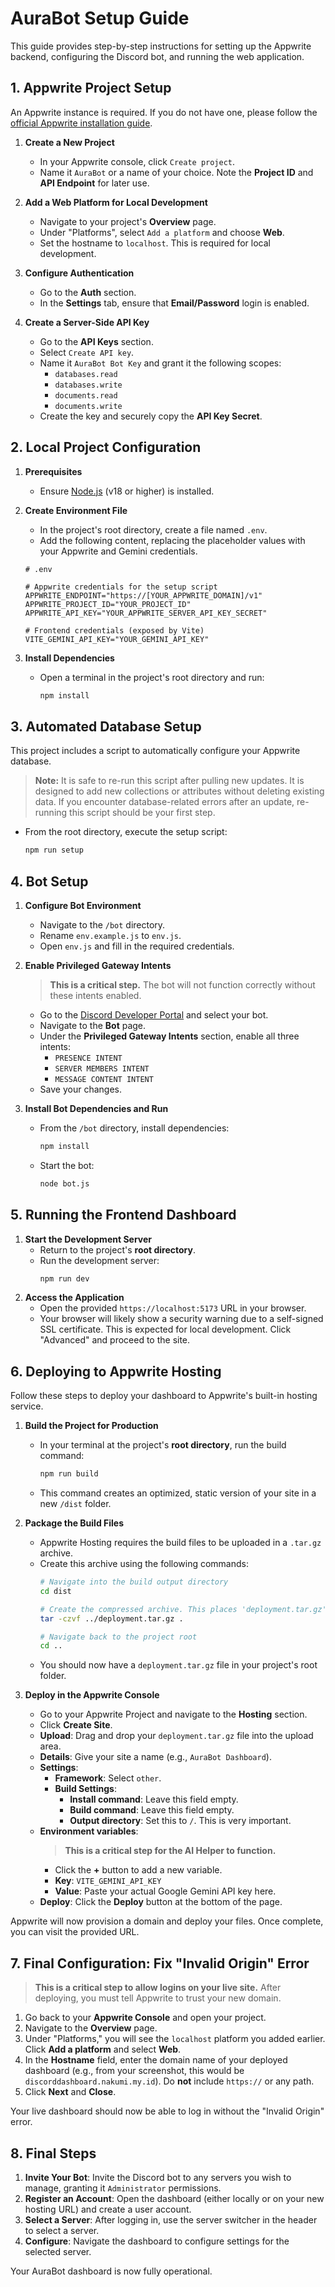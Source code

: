 # AuraBot Setup Guide

This guide provides step-by-step instructions for setting up the Appwrite backend, configuring the Discord bot, and running the web application.

## 1. Appwrite Project Setup

An Appwrite instance is required. If you do not have one, please follow the [official Appwrite installation guide](https://appwrite.io/docs/installation).

1.  **Create a New Project**
    - In your Appwrite console, click `Create project`.
    - Name it `AuraBot` or a name of your choice. Note the **Project ID** and **API Endpoint** for later use.

2.  **Add a Web Platform for Local Development**
    - Navigate to your project's **Overview** page.
    - Under "Platforms", select `Add a platform` and choose **Web**.
    - Set the hostname to `localhost`. This is required for local development.

3.  **Configure Authentication**
    - Go to the **Auth** section.
    - In the **Settings** tab, ensure that **Email/Password** login is enabled.

4.  **Create a Server-Side API Key**
    - Go to the **API Keys** section.
    - Select `Create API key`.
    - Name it `AuraBot Bot Key` and grant it the following scopes:
        - `databases.read`
        - `databases.write`
        - `documents.read`
        - `documents.write`
    - Create the key and securely copy the **API Key Secret**.

## 2. Local Project Configuration

1.  **Prerequisites**
    - Ensure [Node.js](https://nodejs.org/) (v18 or higher) is installed.

2.  **Create Environment File**
    - In the project's root directory, create a file named `.env`.
    - Add the following content, replacing the placeholder values with your Appwrite and Gemini credentials.

    ```env
    # .env

    # Appwrite credentials for the setup script
    APPWRITE_ENDPOINT="https://[YOUR_APPWRITE_DOMAIN]/v1"
    APPWRITE_PROJECT_ID="YOUR_PROJECT_ID"
    APPWRITE_API_KEY="YOUR_APPWRITE_SERVER_API_KEY_SECRET"

    # Frontend credentials (exposed by Vite)
    VITE_GEMINI_API_KEY="YOUR_GEMINI_API_KEY"
    ```

3.  **Install Dependencies**
    - Open a terminal in the project's root directory and run:
      ```bash
      npm install
      ```

## 3. Automated Database Setup

This project includes a script to automatically configure your Appwrite database.

> **Note:** It is safe to re-run this script after pulling new updates. It is designed to add new collections or attributes without deleting existing data. If you encounter database-related errors after an update, re-running this script should be your first step.

- From the root directory, execute the setup script:
  ```bash
  npm run setup
  ```

## 4. Bot Setup

1.  **Configure Bot Environment**
    - Navigate to the `/bot` directory.
    - Rename `env.example.js` to `env.js`.
    - Open `env.js` and fill in the required credentials.

2.  **Enable Privileged Gateway Intents**
    > **This is a critical step.** The bot will not function correctly without these intents enabled.
    - Go to the [Discord Developer Portal](https://discord.com/developers/applications) and select your bot.
    - Navigate to the **Bot** page.
    - Under the **Privileged Gateway Intents** section, enable all three intents:
        - `PRESENCE INTENT`
        - `SERVER MEMBERS INTENT`
        - `MESSAGE CONTENT INTENT`
    - Save your changes.

3.  **Install Bot Dependencies and Run**
    - From the `/bot` directory, install dependencies:
      ```bash
      npm install
      ```
    - Start the bot:
      ```bash
      node bot.js
      ```

## 5. Running the Frontend Dashboard

1.  **Start the Development Server**
    - Return to the project's **root directory**.
    - Run the development server:
      ```bash
      npm run dev
      ```
2.  **Access the Application**
    - Open the provided `https://localhost:5173` URL in your browser.
    - Your browser will likely show a security warning due to a self-signed SSL certificate. This is expected for local development. Click "Advanced" and proceed to the site.

## 6. Deploying to Appwrite Hosting

Follow these steps to deploy your dashboard to Appwrite's built-in hosting service.

1.  **Build the Project for Production**
    - In your terminal at the project's **root directory**, run the build command:
      ```bash
      npm run build
      ```
    - This command creates an optimized, static version of your site in a new `/dist` folder.

2.  **Package the Build Files**
    - Appwrite Hosting requires the build files to be uploaded in a `.tar.gz` archive.
    - Create this archive using the following commands:
      ```bash
      # Navigate into the build output directory
      cd dist

      # Create the compressed archive. This places 'deployment.tar.gz' in the parent directory.
      tar -czvf ../deployment.tar.gz .

      # Navigate back to the project root
      cd ..
      ```
    - You should now have a `deployment.tar.gz` file in your project's root folder.

3.  **Deploy in the Appwrite Console**
    - Go to your Appwrite Project and navigate to the **Hosting** section.
    - Click **Create Site**.
    - **Upload**: Drag and drop your `deployment.tar.gz` file into the upload area.
    - **Details**: Give your site a name (e.g., `AuraBot Dashboard`).
    - **Settings**:
        - **Framework**: Select `other`.
        - **Build Settings**:
            - **Install command**: Leave this field empty.
            - **Build command**: Leave this field empty.
            - **Output directory**: Set this to `/`. This is very important.
    - **Environment variables**:
        > **This is a critical step for the AI Helper to function.**
        - Click the **+** button to add a new variable.
        - **Key**: `VITE_GEMINI_API_KEY`
        - **Value**: Paste your actual Google Gemini API key here.
    - **Deploy**: Click the **Deploy** button at the bottom of the page.

Appwrite will now provision a domain and deploy your files. Once complete, you can visit the provided URL.

## 7. Final Configuration: Fix "Invalid Origin" Error

> **This is a critical step to allow logins on your live site.** After deploying, you must tell Appwrite to trust your new domain.

1.  Go back to your **Appwrite Console** and open your project.
2.  Navigate to the **Overview** page.
3.  Under "Platforms," you will see the `localhost` platform you added earlier. Click **Add a platform** and select **Web**.
4.  In the **Hostname** field, enter the domain name of your deployed dashboard (e.g., from your screenshot, this would be `discorddashboard.nakumi.my.id`). Do **not** include `https://` or any path.
5.  Click **Next** and **Close**.

Your live dashboard should now be able to log in without the "Invalid Origin" error.

## 8. Final Steps

1.  **Invite Your Bot**: Invite the Discord bot to any servers you wish to manage, granting it `Administrator` permissions.
2.  **Register an Account**: Open the dashboard (either locally or on your new hosting URL) and create a user account.
3.  **Select a Server**: After logging in, use the server switcher in the header to select a server.
4.  **Configure**: Navigate the dashboard to configure settings for the selected server.

Your AuraBot dashboard is now fully operational.